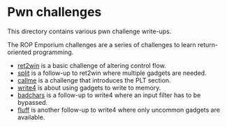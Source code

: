# Pwn challenges
This directory contains various pwn challenge write-ups.

The ROP Emporium challenges are a series of challenges to learn return-oriented programming.
* [ret2win](https://github.com/TSpeel/writeups/blob/main/pwn/ROPEmporium1_ret2win/README.md) is a basic challenge of altering control flow.
* [split](https://github.com/TSpeel/writeups/blob/main/pwn/ROPEmporium2_split/README.md) is a follow-up to ret2win where multiple gadgets are needed.
* [callme](https://github.com/TSpeel/writeups/blob/main/pwn/ROPEmporium3_callme/README.md) is a challenge that introduces the PLT section.
* [write4](https://github.com/TSpeel/writeups/blob/main/pwn/ROPEmporium4_write4/README.md) is about using gadgets to write to memory.
* [badchars](https://github.com/TSpeel/writeups/blob/main/pwn/ROPEmporium5_badchars/README.md) is a follow-up to write4 where an input filter has to be bypassed.
* [fluff](https://github.com/TSpeel/writeups/blob/main/pwn/ROPEmporium6_fluff/README.md) is another follow-up to write4 where only uncommon gadgets are available.
